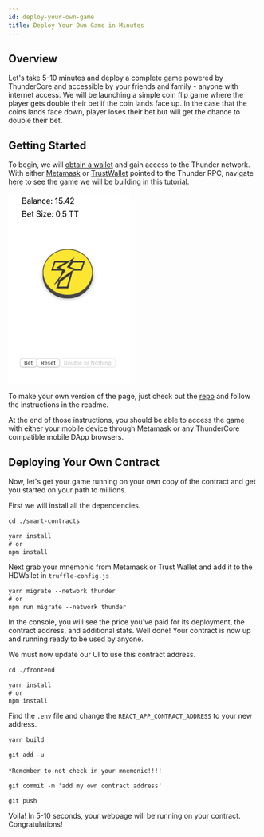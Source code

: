 ```yaml
---
id: deploy-your-own-game
title: Deploy Your Own Game in Minutes
---
```

## Overview
Let's take 5-10 minutes and deploy a complete game powered by ThunderCore and accessible by your friends
and family - anyone with internet access. We will be launching a simple coin flip game
where the player gets double their bet if the coin lands face up. In the case that the coins lands face down, player loses their bet but will get the chance to double their bet.


## Getting Started
To begin, we will [obtain a wallet](wallet.md) and gain access to the Thunder network. With either [Metamask](https://metamask.io/) 
or [TrustWallet](https://trustwallet.com/) pointed to the Thunder RPC, navigate [here](http://jiang-yifan.github.io)
to see the game we will be building in this tutorial.

![game-image](assets/img/game/doubleOrNothing.png)


To make your own version of the page, just check out the [repo](https://github.com/jiang-yifan/jiang-yifan.github.io)
and follow the instructions in the readme.

At the end of those instructions, you should be able to access the game with either
your mobile device through Metamask or any ThunderCore compatible mobile DApp browsers.


## Deploying Your Own Contract
Now, let's get your game running on your own copy of the contract and get you started on your
path to millions.

First we will install all the dependencies.

```
cd ./smart-contracts
```
```
yarn install
# or 
npm install
```

Next grab your mnemonic from Metamask or Trust Wallet and add it to the HDWallet in `truffle-config.js`

```
yarn migrate --network thunder
# or 
npm run migrate --network thunder
```

In the console, you will see the price you've paid for its deployment, the contract address,
and additional stats. Well done! Your contract is now up and running ready to be used by anyone.

We must now update our UI to use this contract address.

```
cd ./frontend
```

```
yarn install
# or 
npm install
```

Find the `.env` file and change the `REACT_APP_CONTRACT_ADDRESS` to your new address.

```
yarn build
```

```
git add -u

*Remember to not check in your mnemonic!!!! 
``` 

```
git commit -m 'add my own contract address'
```

```
git push
```

Voila! In 5-10 seconds, your webpage will be running on your contract. Congratulations! 
